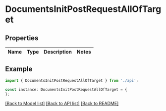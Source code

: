 # DocumentsInitPostRequestAllOfTarget


## Properties

Name | Type | Description | Notes
------------ | ------------- | ------------- | -------------

## Example

```typescript
import { DocumentsInitPostRequestAllOfTarget } from './api';

const instance: DocumentsInitPostRequestAllOfTarget = {
};
```

[[Back to Model list]](../README.md#documentation-for-models) [[Back to API list]](../README.md#documentation-for-api-endpoints) [[Back to README]](../README.md)
